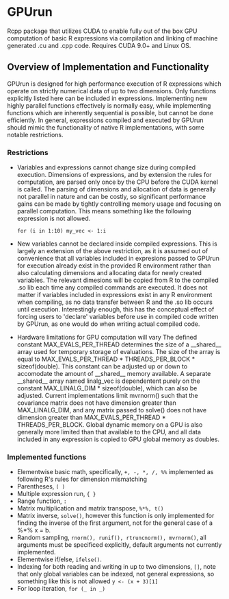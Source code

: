 # GPUrun
Rcpp package that utilizes CUDA to enable fully out of the box GPU computation of basic R expressions via compilation and linking of machine generated .cu and .cpp code.  Requires CUDA 9.0+ and Linux OS.

## Overview of Implementation and Functionality
GPUrun is designed for high performance execution of R expressions which operate on strictly numerical data of up to two dimensions.  Only functions explicitly listed here can be included in expressions.  Implementing new highly parallel functions effectively is normally easy, while implementing functions which are inherently sequential is possible, but cannot be done efficiently.  In general, expressions compiled and executed by GPUrun should mimic the functionality of native R implementations, with some notable restrictions.

### Restrictions
- Variables and expressions cannot change size during compiled execution.  Dimensions of expressions, and by extension the rules for computation, are parsed only once by the CPU before the CUDA kernel is called. The parsing of dimensions and allocation of data is generally not parallel in nature and can be costly, so significant performance gains can be made by tightly controlling memory usage and focusing on parallel computation.  This means something like the following expression is not allowed.

    `for (i in 1:10) my_vec <- 1:i`
  
- New variables cannot be declared inside compiled expressions.  This is largely an extension of the above restriction, as it is assumed out of convenience that all variables included in expresions passed to GPUrun for execution already exist in the provided R environment rather than also calculating dimensions and allocating data for newly created variables.  The relevant dimesions will be copied from R to the compiled .so lib each time any compiled commands are executed.  It does not matter if variables included in expressions exist in any R environment when compiling, as no data transfer between R and the .so lib occurs until execution.  Interestingly enough, this has the conceptual effect of forcing users to 'declare' variables before use in compiled code written by GPUrun, as one would do when writing actual compiled code.

- Hardware limitations for GPU computation will vary  The defined constant MAX_EVALS_PER_THREAD determines the size of a \_\_shared\_\_ array used for temporary storage of evaluations.  The size of the array is equal to MAX_EVALS_PER_THREAD * THREADS_PER_BLOCK * sizeof(double).  This constant can be adjusted up or down to accomodate the amount of \_\_shared\_\_ memory available.  A separate \_\_shared\_\_ array named linalg_vec is dependentent purely on the constant MAX_LINALG_DIM * sizeof(double), which can also be adjusted.  Current implementations limit mvrnorm() such that the covariance matrix does not have dimension greater than MAX_LINALG_DIM, and any matrix passed to solve() does not have dimension greater than MAX_EVALS_PER_THREAD * THREADS_PER_BLOCK.  Global dynamic memory on a GPU is also generally more limited than that available to the CPU, and all data included in any expression is copied to GPU global memory as doubles.

### Implemented functions
- Elementwise basic math, specifically, `+, -, *, /, %%` implemented as following R's rules for dimension mismatching
- Parentheses, `( )`
- Multiple expression run, `{ }`
- Range function, `:`
- Matrix multiplication and matrix transpose, `%*%, t()`
- Matrix inverse, `solve()`, however this function is only implemented for finding the inverse of the first argument, not for the general case of a %*% x = b.
- Random sampling, `rnorm(), runif(), rtruncnorm(), mvrnorm()`, all arguments must be specificed explicitly, default arguments not currently implemented.
- Elementwise if/else, `ifelse()`.
- Indexing for both reading and writing in up to two dimensions, `[]`, note that only global variables can be indexed, not general expressions, so something like this is not allowed `y <- (x + 3)[1]`
- For loop iteration, `for (_ in _)`
